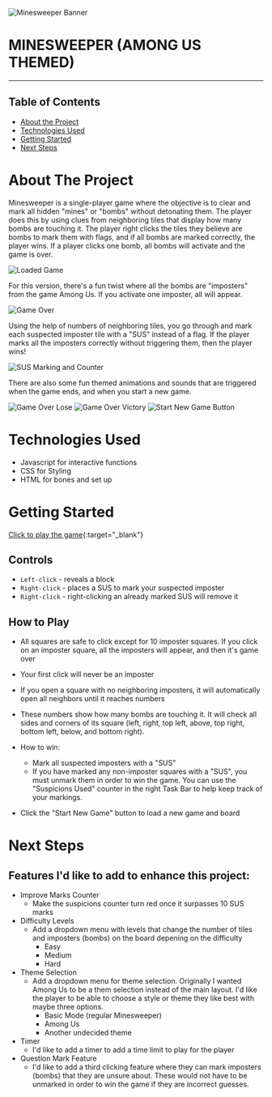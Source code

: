 ![Minesweeper Banner](images/readme/banner.png)
# MINESWEEPER (AMONG US THEMED)
---
## Table of Contents

* [About the Project](#about-the-project)
* [Technologies Used](#technologies-used)
* [Getting Started](#getting-started)
* [Next Steps](#next-steps)


# About The Project
Minesweeper is a single-player game where the objective is to clear and mark all hidden "mines" or "bombs" without detonating them. The player does this by using clues from neighboring tiles that display how many bombs are touching it. The player right clicks the tiles they believe are bombs to mark them with flags, and if all bombs are marked correctly, the player wins. If a player clicks one bomb, all bombs will activate and the game is over.

![Loaded Game](images/readme/loadedgame.png)

For this version, there's a fun twist where all the bombs are "imposters" from the game Among Us. If you activate one imposter, all will appear.

![Game Over](images/readme/imposters.png)

Using the help of numbers of neighboring tiles, you go through and mark each suspected imposter tile with a "SUS" instead of a flag. If the player marks all the imposters correctly without triggering them, then the player wins! 

![SUS Marking and Counter](images/readme/suscounter.png)

There are also some fun themed animations and sounds that are triggered when the game ends, and when you start a new game.

![Game Over Lose](images/readme/gameover.png)
![Game Over Victory](images/readme/victory.png)
![Start New Game Button](images/readme/newgame.png)
<!-- TABLE OF CONTENTS -->

# Technologies Used

* Javascript for interactive functions
* CSS for Styling
* HTML for bones and set up


# Getting Started

[Click to play the game](https://vkosiyan.github.io/Minesweeper){:target="_blank"}

## Controls
* `Left-click` - reveals a block
* `Right-click` - places a SUS to mark your suspected imposter
* `Right-click` - right-clicking an already marked SUS will remove it


## How to Play
* All squares are safe to click except for 10 imposter squares. If you click on an imposter square, all the imposters will appear, and then it's game over
* Your first click will never be an imposter
* If you open a square with no neighboring imposters, it will automatically open all neighbors until it reaches numbers
* These numbers show how many bombs are touching it. It will check all sides and corners of its square (left, right, top left, above, top right, bottom left, below, and bottom right).
* How to win:
    * Mark all suspected imposters with a "SUS"
    * If you have marked any non-imposter squares with a "SUS", you must unmark them in order to win the game. You can use the "Suspicions Used" counter in the right Task Bar to help keep track of your markings.

* Click the "Start New Game" button to load a new game and board

# Next Steps

## Features I'd like to add to enhance this project:

* Improve Marks Counter
    * Make the suspicions counter turn red once it surpasses 10 SUS marks
* Difficulty Levels 
    * Add a dropdown menu with levels that change the number of tiles and imposters (bombs) on the board depening on the difficulty
        * Easy
        * Medium
        * Hard
* Theme Selection
    * Add a dropdown menu for theme selection. Originally I wanted Among Us to be a them selection instead of the main layout. I'd like the player to be able to choose a style or theme they like best with maybe three options.
        * Basic Mode (regular Minesweeper)
        * Among Us
        * Another undecided theme
* Timer
    * I'd like to add a timer to add a time limit to play for the player
* Question Mark Feature
    * I'd like to add a third clicking feature where they can mark imposters (bombs) that they are unsure about. These would not have to be unmarked in order to win the game if they are incorrect guesses.
